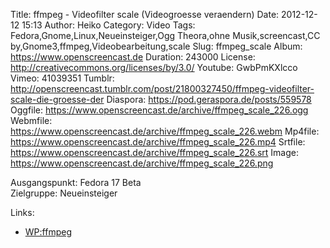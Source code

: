 Title: ffmpeg - Videofilter scale (Videogroesse veraendern)
Date: 2012-12-12 15:13
Author: Heiko
Category: Video
Tags: Fedora,Gnome,Linux,Neueinsteiger,Ogg Theora,ohne Musik,screencast,CC by,Gnome3,ffmpeg,Videobearbeitung,scale
Slug: ffmpeg_scale
Album: https://www.openscreencast.de
Duration: 243000
License: http://creativecommons.org/licenses/by/3.0/
Youtube: GwbPmKXlcco
Vimeo: 41039351
Tumblr: http://openscreencast.tumblr.com/post/21800327450/ffmpeg-videofilter-scale-die-groesse-der
Diaspora: https://pod.geraspora.de/posts/559578
Oggfile: https://www.openscreencast.de/archive/ffmpeg_scale_226.ogg
Webmfile: https://www.openscreencast.de/archive/ffmpeg_scale_226.webm
Mp4file: https://www.openscreencast.de/archive/ffmpeg_scale_226.mp4
Srtfile: https://www.openscreencast.de/archive/ffmpeg_scale_226.srt
Image: https://www.openscreencast.de/archive/ffmpeg_scale_226.png

Ausgangspunkt: Fedora 17 Beta  
Zielgruppe: Neueinsteiger  

Links:

  * [WP:ffmpeg](https://de.wikipedia.org/wiki/Ffmpeg "Link zu WP:ffmpeg")

